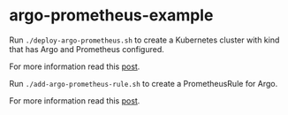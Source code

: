 # argo-prometheus-example

Run `./deploy-argo-prometheus.sh` to create a Kubernetes cluster with kind that has
Argo and Prometheus configured.

For more information read this [post](https://dustinspecker.com/posts/viewing-argo-prometheus-metrics-using-kind/).


Run `./add-argo-prometheus-rule.sh` to create a PrometheusRule for Argo.

For more information read this [post](https://dustinspecker.com/posts/adding-a-prometheus-rule-for-argo/).
